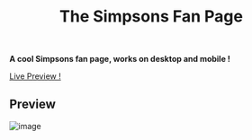 <div align='center'><h1>The Simpsons Fan Page</h1>
</div>
<br>

**A cool Simpsons fan page, works on desktop and mobile !**


<div align='left'><a href="https://chernyyworks.github.io/Simpsons-Fan-Page/">Live Preview !</a>
</div>

## Preview

![image](https://user-images.githubusercontent.com/92865037/226208558-69507235-3c22-4ccd-9fc3-b15eb10f4940.png)
